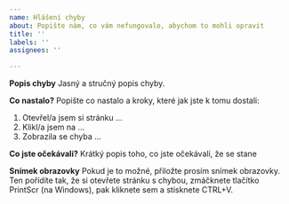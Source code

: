 ```yaml
---
name: Hlášení chyby
about: Popište nám, co vám nefungovalo, abychom to mohli opravit
title: ''
labels: ''
assignees: ''

---
```


**Popis chyby**
Jasný a stručný popis chyby.

**Co nastalo?**
Popište co nastalo a kroky, které jak jste k tomu dostali:
1. Otevřel/a jsem si stránku ...
2. Klikl/a jsem na ...
3. Zobrazila se chyba ...

**Co jste očekávali?**
Krátký popis toho, co jste očekávali, že se stane

**Snímek obrazovky**
Pokud je to možné, přiložte prosím snímek obrazovky. Ten pořídíte tak, že si otevřete stránku s chybou, zmáčknete tlačítko PrintScr (na Windows), pak kliknete sem a stisknete CTRL+V.
